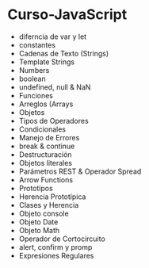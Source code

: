 # Curso-JavaScript
* diferncia de var y let
* constantes
* Cadenas de Texto (Strings)
* Template Strings
* Numbers
* boolean
* undefined, null & NaN
* Funciones
* Arreglos (Arrays
* Objetos 
* Tipos de Operadores 
* Condicionales
* Manejo de Errores 
* break & continue
* Destructuración 
* Objetos literales 
* Parámetros REST & Operador Spread
* Arrow Functions 
* Prototipos
* Herencia Prototípica
* Clases y Herencia
* Objeto console
* Objeto Date
* Objeto Math 
* Operador de Cortocircuito
* alert, confirm y promp
* Expresiones Regulares
  
